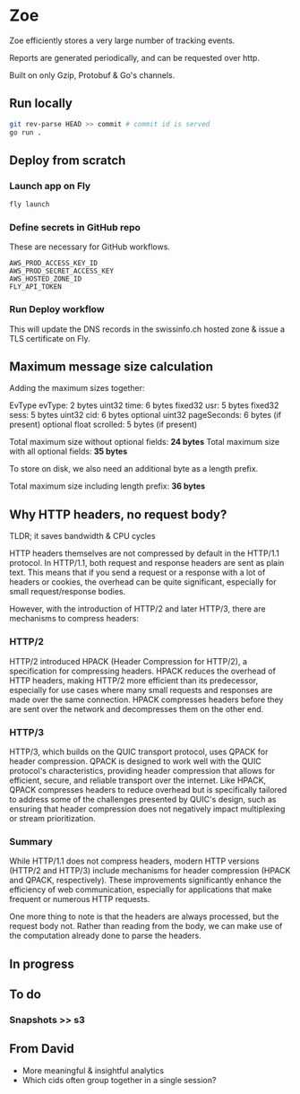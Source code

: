 # Zoe
Zoe efficiently stores a very large number of tracking events.

Reports are generated periodically, and can be requested over http.

Built on only Gzip, Protobuf & Go's channels.

## Run locally
```bash
git rev-parse HEAD >> commit # commit id is served
go run .
```

## Deploy from scratch
### Launch app on Fly
```bash
fly launch
```
### Define secrets in GitHub repo
These are necessary for GitHub workflows.
```
AWS_PROD_ACCESS_KEY_ID
AWS_PROD_SECRET_ACCESS_KEY
AWS_HOSTED_ZONE_ID
FLY_API_TOKEN
```
### Run Deploy workflow
This will update the DNS records in the swissinfo.ch hosted zone & issue a TLS certificate on Fly.

## Maximum message size calculation
Adding the maximum sizes together:

EvType evType: 2 bytes
uint32 time: 6 bytes
fixed32 usr: 5 bytes
fixed32 sess: 5 bytes
uint32 cid: 6 bytes
optional uint32 pageSeconds: 6 bytes (if present)
optional float scrolled: 5 bytes (if present)

Total maximum size without optional fields: **24 bytes**
Total maximum size with all optional fields: **35 bytes**

To store on disk, we also need an additional byte as a length prefix.

Total maximum size including length prefix: **36 bytes**

## Why HTTP headers, no request body?
TLDR; it saves bandwidth & CPU cycles

HTTP headers themselves are not compressed by default in the HTTP/1.1 protocol. In HTTP/1.1, both request and response headers are sent as plain text. This means that if you send a request or a response with a lot of headers or cookies, the overhead can be quite significant, especially for small request/response bodies.

However, with the introduction of HTTP/2 and later HTTP/3, there are mechanisms to compress headers:

### HTTP/2

HTTP/2 introduced HPACK (Header Compression for HTTP/2), a specification for compressing headers. HPACK reduces the overhead of HTTP headers, making HTTP/2 more efficient than its predecessor, especially for use cases where many small requests and responses are made over the same connection. HPACK compresses headers before they are sent over the network and decompresses them on the other end.

### HTTP/3

HTTP/3, which builds on the QUIC transport protocol, uses QPACK for header compression. QPACK is designed to work well with the QUIC protocol's characteristics, providing header compression that allows for efficient, secure, and reliable transport over the internet. Like HPACK, QPACK compresses headers to reduce overhead but is specifically tailored to address some of the challenges presented by QUIC's design, such as ensuring that header compression does not negatively impact multiplexing or stream prioritization.

### Summary

While HTTP/1.1 does not compress headers, modern HTTP versions (HTTP/2 and HTTP/3) include mechanisms for header compression (HPACK and QPACK, respectively). These improvements significantly enhance the efficiency of web communication, especially for applications that make frequent or numerous HTTP requests.

One more thing to note is that the headers are always processed, but the request body not. Rather than reading from the body, we can make use of the computation already done to parse the headers.

## In progress

## To do

### Snapshots >> s3

## From David
- More meaningful & insightful analytics
- Which cids often group together in a single session?

